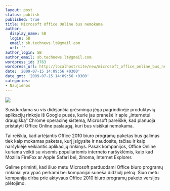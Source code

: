 ```yaml
---
layout: post
status: publish
published: true
title: Microsoft Office Online bus nemokama
author:
  display_name: SB
  login: SB
  email: sb.technews.lt@gmail.com
  url: ''
author_login: SB
author_email: sb.technews.lt@gmail.com
wordpress_id: 3763
wordpress_url: http://localhost/site/new/microsoft_office_online_bus_nemokama/
date: '2009-07-15 14:09:56 +0300'
date_gmt: '2009-07-15 14:09:56 +0300'
categories:
- Naujienos
---
```

<div class="imgright"><img src="http://tbn1.google.com/images?q=tbn:-SRVp7tG203NiM:http://www.blogsdna.com/wp-content/uploads/2009/04/microsoft-office-logo.jpg"  /></div>
<p>Susidurdama su vis didėjančia grėsminga jėga pagrindinėje produktyvių aplikacijų rinkoje iš Google pusės, kurie jau pranešė ir apie „internetui draugišką“ Chrome operacinę sistemą, Microsoft pareiškė, kad planuoja pristatyti Office Online paslaugą, kuri bus visiškai nemokama.</p>
<p>Tai reiškia, kad artėjantis Office 2010 biuro programų paketas bus galimas tiek kaip mokamas paketas, kurį įsigysite ir naudosite, tačiau ir kaip naršyklėje veikiantis aplikacijų rinkinys. Pasak kompanijos, Office Online kuriama veikti su visomis populiariomis interneto naršyklėmis, kaip kad Mozilla FireFox ar Apple Safari bei, žinoma, Internet Explorer. </p>
<p>Galime priminti, kad šiuo metu Microsoft parduodami Office biuro programų rinkiniai yra ypač perkami bei kompanijai suneša didžiulį pelną. Šiuo metu kompanija dirba prie aktyvaus Office 2010 biuro programų paketo versijos plėtojimo.<br /></p>
